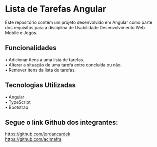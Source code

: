 # Lista de Tarefas Angular

Este repositório contém um projeto desenvolvido em Angular como parte dos requisitos para a disciplina de Usabilidade Desenvolvimento Web Mobile e Jogos. 

## Funcionalidades

•	Adicionar itens a uma lista de tarefas.<br>
•	Alterar a situação de uma tarefa entre concluída ou não.<br>
•	Remover itens da lista de tarefas.<br>

## Tecnologias Utilizadas

•	Angular<br>
•	TypeScript<br>
•	Bootstrap

## Segue o link Github dos integrantes:

https://github.com/jordancardek<br> https://github.com/aclmafra
